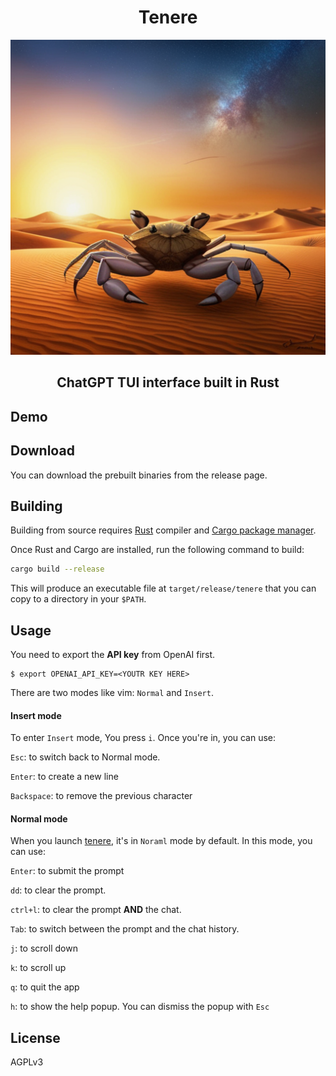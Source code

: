 <div align="center">
  <h1> Tenere </h1>
  <img src="assets/logo.png" alt="A crab in the moroccan desert"></img>
  <h2> ChatGPT TUI interface built in Rust </h2>
</div>

## Demo

## Download

You can download the prebuilt binaries from the release page.

## Building

Building from source requires [Rust](https://www.rust-lang.org/) compiler and
[Cargo package manager](https://doc.rust-lang.org/cargo/).

Once Rust and Cargo are installed, run the following command to build:

```bash
cargo build --release
```

This will produce an executable file at `target/release/tenere` that you can copy to a directory in your `$PATH`.

## Usage

You need to export the **API key** from OpenAI first.

```
$ export OPENAI_API_KEY=<YOUTR KEY HERE>
```

There are two modes like vim: `Normal` and `Insert`.

#### Insert mode

To enter `Insert` mode, You press `i`. Once you're in, you can use:

`Esc`: to switch back to Normal mode.

`Enter`: to create a new line

`Backspace`: to remove the previous character

#### Normal mode

When you launch [tenere](), it's in `Noraml` mode by default. In this mode, you can use:

`Enter`: to submit the prompt

`dd`: to clear the prompt.

`ctrl+l`: to clear the prompt **AND** the chat.

`Tab`: to switch between the prompt and the chat history.

`j`: to scroll down

`k`: to scroll up

`q`: to quit the app

`h`: to show the help popup. You can dismiss the popup with `Esc`

## License

AGPLv3

